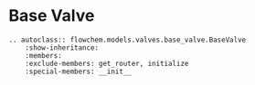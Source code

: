 # Base Valve

```{eval-rst}
.. autoclass:: flowchem.models.valves.base_valve.BaseValve
    :show-inheritance:
    :members:
    :exclude-members: get_router, initialize
    :special-members: __init__
```
